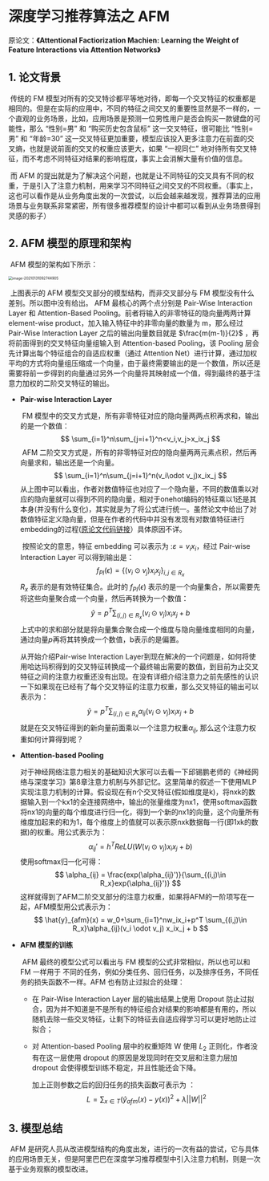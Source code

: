 # 深度学习推荐算法之 AFM

原论文：**《Attentional Factiorization Machien: Learning the Weight of Feature Interactions via Attention Networks》**



## 1. 论文背景

​		传统的 FM 模型对所有的交叉特诊都平等地对待，即每一个交叉特征的权重都是相同的。但是在实际的应用中，不同的特征之间交叉的重要性显然是不一样的，一个直观的业务场景，比如，应用场景是预测一位男性用户是否会购买一款键盘的可能性，那么 “性别=男” 和 “购买历史包含鼠标” 这一交叉特征，很可能比 “性别=男” 和 “年龄=30” 这一交叉特征更加重要，模型应该投入更多注意力在前面的交叉熵，也就是说前面的交叉的权重应该更大，如果 “一视同仁” 地对待所有交叉特征，而不考虑不同特征对结果的影响程度，事实上会消解大量有价值的信息。

​		而 AFM 的提出就是为了解决这个问题，也就是让不同特征的交叉具有不同的权重，于是引入了注意力机制，用来学习不同特征之间交叉的不同权重。（事实上，这也可以看作是从业务角度出发的一次尝试，以后会越来越发现，推荐算法的应用场景与业务联系非常紧密，所有很多推荐模型的设计中都可以看到从业务场景得到灵感的影子）



## 2. AFM 模型的原理和架构

​		AFM 模型的架构如下所示：

<img src="http://ryluo.oss-cn-chengdu.aliyuncs.com/图片image-20210131092744905.png" alt="image-20210131092744905" style="zoom: 50%;" />

​		上图表示的 AFM 模型交叉部分的模型结构，而非交叉部分与 FM 模型没有什么差别。所以图中没有给出。 AFM 最核心的两个点分别是 Pair-Wise Interaction Layer 和 Attention-Based Pooling。前者将输入的非零特征的隐向量两两计算 element-wise product，加入输入特征中的非零向量的数量为 m，那么经过 Pair-Wise Interaction Layer 之后的输出向量数目就是 $\frac{m(m-1)}{2}$ ，再将前面得到的交叉特征向量组输入到 Attention-based Pooling，该 Pooling 层会先计算出每个特征组合的自适应权重（通过 Attention Net）进行计算，通过加权平均的方式将向量组压缩成一个向量，由于最终需要输出的是一个数值，所以还是需要将前一步得到的向量通过另外一个向量将其映射成一个值，得到最终的基于注意力加权的二阶交叉特征的输出。

- **Pair-wise Interaction Layer**

  ​		FM 模型中的交叉方式是，所有非零特征对应的隐向量两两点积再求和，输出的是一个数值：
  $$
  \sum_{i=1}^n\sum_{j=i+1}^n<v_i,v_j>x_ix_j
  $$
  ​		AFM 二阶交叉方式是，所有的非零特征对应的隐向量两两元素点积，然后再向量求和，输出还是一个向量。
  $$
  \sum_{i=1}^n\sum_{j=i+1}^n(v_i\odot v_j)x_ix_j
  $$
  ​		从上图中可以看出，作者对数值特征也对应了一个隐向量，不同的数值乘以对应的隐向量就可以得到不同的隐向量，相对于onehot编码的特征乘以1还是其本身(并没有什么变化)，其实就是为了将公式进行统一。虽然论文中给出了对数值特征定义隐向量，但是在作者的代码中并没有发现有对数值特征进行embedding的过程([原论文代码链接](https://github.com/hexiangnan/attentional_factorization_machine/blob/master/code/AFM.py)）具体原因不详。

  ​		按照论文的意思，特征 embedding 可以表示为 :$\varepsilon={v_ix_i}$，经过 Pair-wise Interaction Layer 可以得到输出是：
  $$
  f_{PI}(\epsilon)=\{(v_i\odot v_j)x_ix_j\}_{i,j\in R_x}
  $$
  ​		$R_x$ 表示的是有效特征集合。此时的 $f_{PI}(\epsilon)$ 表示的是一个向量集合，所以需要先将这些向量聚合成一个向量，然后再转换为一个数值：
  $$
  \hat y=p^T\sum_{(i,j)\in R_x}(v_i\odot v_j)x_ix_j +b
  $$
  ​		上式中的求和部分就是将向量集合聚合成一个维度与隐向量维度相同的向量，通过向量$p$再将其转换成一个数值，b表示的是偏置。

  从开始介绍Pair-wise Interaction Layer到现在解决的一个问题是，如何将使用哈达玛积得到的交叉特征转换成一个最终输出需要的数值，到目前为止交叉特征之间的注意力权重还没有出现。在没有详细介绍注意力之前先感性的认识一下如果现在已经有了每个交叉特征的注意力权重，那么交叉特征的输出可以表示为：
  $$
  \hat{y} = p^T \sum_{(i,j)\in R_x}\alpha_{ij}(v_i \odot v_j) x_ix_j + b
  $$
  就是在交叉特征得到的新向量前面乘以一个注意力权重$\alpha_{ij}$, 那么这个注意力权重如何计算得到呢？

- **Attention-based Pooling**

  ​		对于神经网络注意力相关的基础知识大家可以去看一下邱锡鹏老师的《神经网络与深度学习》第8章注意力机制与外部记忆。这里简单的叙述一下使用MLP实现注意力机制的计算。假设现在有n个交叉特征(假如维度是k)，将nxk的数据输入到一个kx1的全连接网络中，输出的张量维度为nx1，使用softmax函数将nx1的向量的每个维度进行归一化，得到一个新的nx1的向量，这个向量所有维度加起来的和为1，每个维度上的值就可以表示原nxk数据每一行(即1xk的数据)的权重。用公式表示为：
  $$
  \alpha_{ij}' = h^T ReLU(W(v_i \odot v_j)x_ix_j + b)
  $$
  使用softmax归一化可得：
  $$
  \alpha_{ij} = \frac{exp(\alpha_{ij}')}{\sum_{(i,j)\in R_x}exp(\alpha_{ij}')}
  $$
  这样就得到了AFM二阶交叉部分的注意力权重，如果将AFM的一阶项写在一起，AFM模型用公式表示为：
  $$
  \hat{y}_{afm}(x) = w_0+\sum_{i=1}^nw_ix_i+p^T \sum_{(i,j)\in R_x}\alpha_{ij}(v_i \odot v_j) x_ix_j + b
  $$

- **AFM 模型的训练**

  ​		AFM 最终的模型公式可以看出与 FM 模型的公式非常相似，所以也可以和 FM 一样用于 不同的任务，例如分类任务、回归任务，以及排序任务，不同任务的损失函数不一样。AFM 也有防止过拟合的处理：

  - 在 Pair-Wise Interaction Layer 层的输出结果上使用 Dropout 防止过拟合，因为并不知道是不是所有的特征组合对结果的影响都是有用的，所以随机去除一些交叉特征，让剩下的特征去自适应得学习可以更好地防止过拟合；

  - 对 Attention-based Pooling 层中的权重矩阵 W 使用 $L_2$ 正则化，作者没有在这一层使用 dropout 的原因是发现同时在交叉层和注意力层加 dropout 会使得模型训练不稳定，并且性能还会下降。

    加上正则参数之后的回归任务的损失函数可表示为 ：
    $$
    L=\sum_{x\in T}(\hat y_{afm}(x)-y(x))^2+\lambda ||W||^2
    $$

## 3. 模型总结

​		AFM 是研究人员从改进模型结构的角度出发，进行的一次有益的尝试，它与具体的应用场景无关，但是阿里巴巴在深度学习推荐模型中引入注意力机制，则是一次基于业务观察的模型改进。
